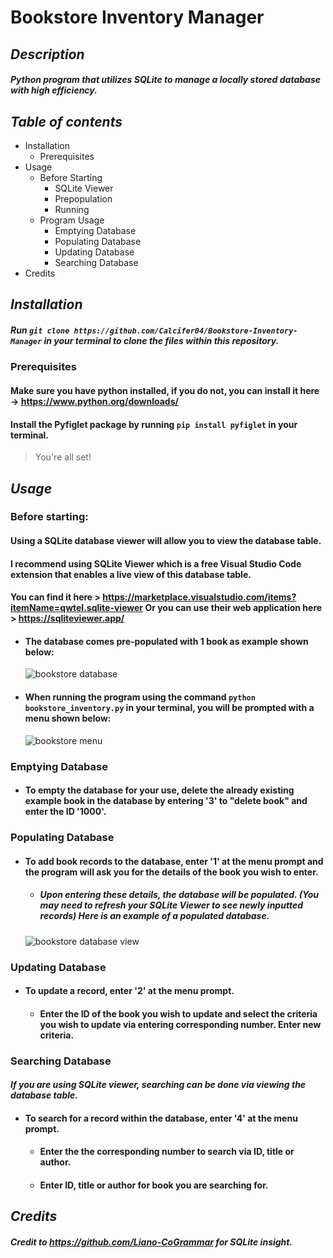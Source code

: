 # Bookstore Inventory Manager

## *Description*
##### Python program that utilizes SQLite to manage a locally stored database with high efficiency. 

## *Table of contents*
* Installation
    * Prerequisites
* Usage
    * Before Starting
        * SQLite Viewer
        * Prepopulation
        * Running
    * Program Usage
        * Emptying Database
        * Populating Database
        * Updating Database
        * Searching Database
* Credits


## *Installation*

##### Run `git clone https://github.com/Calcifer04/Bookstore-Inventory-Manager` in your terminal to clone the files within this repository.

### Prerequisites
#### Make sure you have python installed, if you do not, you can install it here -> https://www.python.org/downloads/

#### Install the  Pyfiglet package by running `pip install pyfiglet` in your terminal. 

> You're all set!

## *Usage*

### Before starting:
#### Using a SQLite database viewer will allow you to view the database table.
#### I recommend using SQLite Viewer which is a free Visual Studio Code extension that enables a live view of this database table.
#### You can find it here > https://marketplace.visualstudio.com/items?itemName=qwtel.sqlite-viewer Or you can use their web application here > https://sqliteviewer.app/

* #### The database comes pre-populated with 1 book as example shown below: 
    ![bookstore database](https://github.com/Calcifer04/Bookstore-Inventory-Manager/assets/96597022/33a09cd3-3389-40f3-a918-c794ea1bc213)

* #### When running the program using the command `python bookstore_inventory.py` in your terminal, you will be prompted with a menu shown below:
    ![bookstore menu](https://github.com/Calcifer04/Bookstore-Inventory-Manager/assets/96597022/6c97f776-6a96-45d0-8970-fae1ca5e16f9)

### Emptying Database
* #### To empty the database for your use, delete the already existing example book in the database by entering '3' to "delete book" and enter the ID '1000'.

### Populating Database
* #### To add book records to the database, enter '1' at the menu prompt and the program will ask you for the details of the book you wish to enter.
    * ##### Upon entering these details, the database will be populated. (You may need to refresh your SQLite Viewer to see newly inputted records) Here is an example of a populated database.
    ![bookstore database view](https://github.com/Calcifer04/Bookstore-Inventory-Manager/assets/96597022/10efdcaf-f176-48d4-aa6a-a5d9a6f2717e)
    

### Updating Database
* #### To update a record, enter '2' at the menu prompt. 
    * #### Enter the ID of the book you wish to update and select the criteria you wish to update via entering corresponding number. Enter new criteria.

### Searching Database
#### *If you are using SQLite viewer, searching can be done via viewing the database table.*
* #### To search for a record within the database, enter '4' at the menu prompt.
    * #### Enter the the corresponding number to search via ID, title or author. 
    * #### Enter ID, title or author for book you are searching for.

## *Credits*

##### Credit to https://github.com/Liano-CoGrammar for SQLite insight.